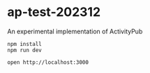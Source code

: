 # ap-test-202312
An experimental implementation of ActivityPub

```
npm install
npm run dev
```

```
open http://localhost:3000
```
